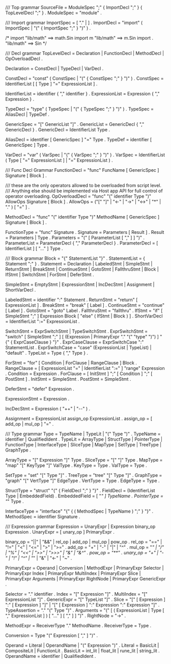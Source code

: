 /// Top grammar
SourceFile     = ModuleSpec ";" { ImportDecl ";" } { TopLevelDecl ";" } .
ModuleSpec     = "module" <id> .


/// Import grammar
ImportSpec     = [ "." | <id> ] <string> .
ImportDecl     = "import" ( ImportSpec | "(" { ImportSpec ";" } ")" ) .

/*
import   "lib/math" ==> math.Sin
import m "lib/math" ==> m.Sin
import . "lib/math" ==> Sin
 */

/// Decl grammar
TopLevelDecl   = Declaration | FunctionDecl | MethodDecl | OpOverloadDecl .

Declaration    = ConstDecl | TypeDecl | VarDecl .

ConstDecl      = "const" ( ConstSpec | "(" { ConstSpec ";" } ")" ) .
ConstSpec      = IdentifierList [ [ Type ] "=" ExpressionList ] .

IdentifierList = identifier { "," identifier } .
ExpressionList = Expression { "," Expression } .

TypeDecl       = "type" ( TypeSpec | "(" { TypeSpec ";" } ")" ) .
TypeSpec       = AliasDecl | TypeDef .

GenericSpec    = "[" GenericList "]" .
GenericList    = GenericDecl { "," GenericDecl } .
GenericDecl    = IdentifierList Type .

AliasDecl      = identifier [ GenericSpec ] "=" Type .
TypeDef        = identifier [ GenericSpec ] Type .

VarDecl        = "var" ( VarSpec | "(" { VarSpec ";" } ")" ) .
VarSpec        = IdentifierList ( Type [ "=" ExpressionList ] | "=" ExpressionList ) .

/// Func Decl Grammar
FunctionDecl   = "func" FuncName [ GenericSpec ] Signature [ Block ] .

/// these are the only operators allowed to be overloaded from script level.
/// Anything else should be implemented via Host app API for full control of operator overloading.
OpOverloadDecl = "func" "(" identifier Type ")" AllowOps Signature [ Block ] .
AllowOps       = ("[" "]" | "<-" | "->" | "<->" | "*" | "." ) [ "=" ] .

MethodDecl     = "func" "(" identifier Type ")" MethodName [ GenericSpec ] Signature [ Block ] .

FunctionType   = "func" Signature .
Signature      = Parameters [ Result ] .
Result         = Parameters | Type .
Parameters     = "(" [ ParameterList [ "," ] ] ")" .
ParameterList  = ParameterDecl { "," ParameterDecl } .
ParameterDecl  = [ IdentifierList ] [ "..." ] Type .

/// Block grammar
Block          = "{" StatementList "}" .
StatementList  = { Statement ";" } .
Statement      = Declaration | LabeledStmt | SimpleStmt | ReturnStmt | BreakStmt | ContinueStmt | GotoStmt | FallthruStmt | Block | IfStmt | SwitchStmt | ForStmt | DeferStmt .

SimpleStmt     = EmptyStmt | ExpressionStmt | IncDecStmt | Assignment | ShortVarDecl .


LabeledStmt    = identifier ":" Statement .
ReturnStmt     = "return" [ ExpressionList ] .
BreakStmt      = "break" [ Label ] .
ContinueStmt   = "continue" [ Label ] .
GotoStmt       = "goto" Label .
FallthruStmt   = "fallthru" .
IfStmt         = "if" [ SimpleStmt ";" ] Expression Block [ "else" ( IfStmt | Block ) ] .
ShortVarDecl   = IdentifierList ":=" ExpressionList .

SwitchStmt     = ExprSwitchStmt | TypeSwitchStmt .
ExprSwitchStmt = "switch" [ SimpleStmt ";" ] [ (Expression | PrimaryExpr "." "(" "type" ")") ] "{" { ExprCaseClause } "}" .
ExprCaseClause = ExprSwitchCase ":" StatementList .
ExprSwitchCase = "case" (ExpressionList | TypeList) | "default" .
TypeList       = Type { "," Type } .

ForStmt        = "for" [ Condition | ForClause | RangeClause ] Block .
RangeClause    = [ ExpressionList "=" | IdentifierList ":=" ] "range" Expression .
Condition      = Expression .
ForClause      = [ InitStmt ] ";" [ Condition ] ";" [ PostStmt ] .
InitStmt       = SimpleStmt .
PostStmt       = SimpleStmt .

DeferStmt      = "defer" Expression .

ExpressionStmt = Expression .

IncDecStmt     = Expression ( "++" | "--" ) .

Assignment     = ExpressionList assign_op ExpressionList .
assign_op      = [ add_op | mul_op ] "=" .

/// Type grammar
Type           = TypeName | TypeLit | "(" Type ")" .
TypeName       = identifier | QualifiedIdent .
TypeLit        = ArrayType | StructType | PointerType | FunctionType | InterfaceType | SliceType | MapType | SetType | TreeType | GraphType .

ArrayType      = "[" Expression "]" Type .
SliceType      = "[" "]" Type .
MapType        = "map" "[" KeyType "]" ValType .
KeyType        = Type .
ValType        = Type .

SetType        = "set" "[" Type "]" .
TreeType       = "tree" "[" Type "]" .
GraphType      = "graph" "[" VertType "]" EdgeType .
VertType       = Type .
EdgeType       = Type .

StructType     = "struct" "{" { FieldDecl ";" } "}" .
FieldDecl      = (IdentifierList Type | EmbeddedField) .
EmbeddedField  = [ "*" ] TypeName .
PointerType    = "*" Type .

InterfaceType  = "interface" "{" { ( MethodSpec | TypeName ) ";" } "}" .
MethodSpec     = identifier Signature .


/// Expression grammar
Expression     = UnaryExpr | Expression binary_op Expression .
UnaryExpr      = [ unary_op ] PrimaryExpr .

binary_op      = "||" | "&&" | rel_op | add_op | mul_op | pow_op .
rel_op         = "==" | "!=" | "<" | "<=" | ">" | ">=" .
add_op         = "+" | "-" | "|" | "^" .
mul_op         = "*" | "/" | "%" | "<<" | ">>" | ">>>" | "&" | "&^" .
pow_op         = "**" .
unary_op       = "+" | "-" | "!" | "^" | "*" | "&" | "<-" | "~" .


PrimaryExpr    = Operand | Conversion | MethodExpr | PrimaryExpr Selector | PrimaryExpr Index | PrimaryExpr MultiIndex | PrimaryExpr Slice | PrimaryExpr Arguments | PrimaryExpr RightNode | PrimaryExpr GenericExpr .

Selector       = "." identifier .
Index          = "[" Expression "]" .
MultiIndex     = "[" ExpressionList "]" .
GenericExpr    = "[" TypeList "]" .
Slice          = "[" [ Expression ] ":" [ Expression ] "]" |
                 "[" [ Expression ] ":" Expression ":" Expression "]" .
TypeAssertion  = "." "(" Type ")" .
Arguments      = "(" [ ( ExpressionList | Type [ "," ExpressionList ] ) [ "..." ] [ "," ] ] ")" .
RightNode      = "->" .

MethodExpr     = ReceiverType "." MethodName .
ReceiverType   = Type .

Conversion     = Type "(" Expression [ "," ] ")" .

Operand        = Literal | OperandName | "(" Expression ")" .
Literal        = BasicLit | CompositeLit | FunctionLit .
BasicLit       = int_lit | float_lit | rune_lit | string_lit .
OperandName    = identifier | QualifiedIdent .
